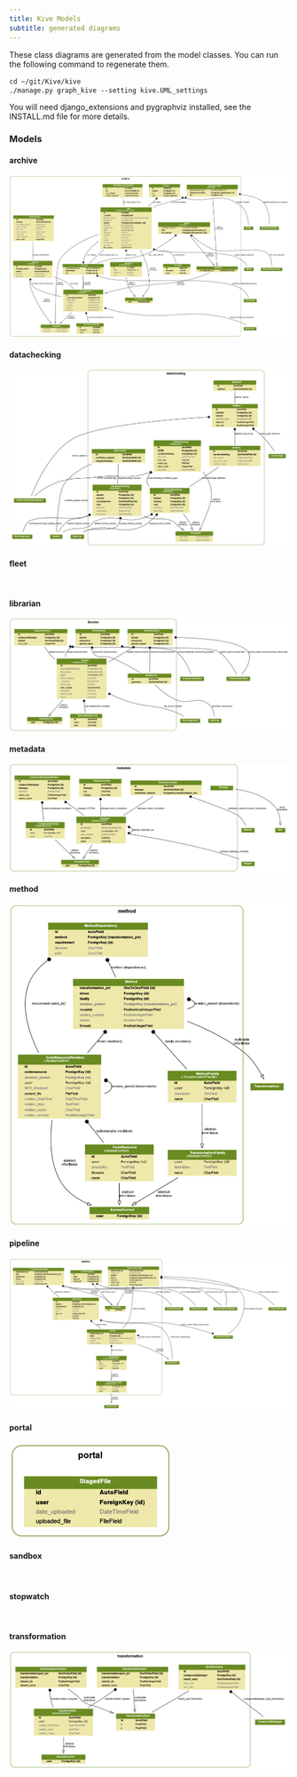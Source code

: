 ```yaml
---
title: Kive Models
subtitle: generated diagrams
---
```


These class diagrams are generated from the model classes. You can run the following command to regenerate them.

    cd ~/git/Kive/kive
    ./manage.py graph_kive --setting kive.UML_settings

You will need django_extensions and pygraphviz installed, see the INSTALL.md file for more details.

### Models ###
#### archive ####
![archive classes](archive.png)

#### datachecking ####
![datachecking classes](datachecking.png)

#### fleet ####
![fleet classes](fleet.png)

#### librarian ####
![librarian classes](librarian.png)

#### metadata ####
![metadata classes](metadata.png)

#### method ####
![method classes](method.png)

#### pipeline ####
![pipeline classes](pipeline.png)

#### portal ####
![portal classes](portal.png)

#### sandbox ####
![sandbox classes](sandbox.png)

#### stopwatch ####
![stopwatch classes](stopwatch.png)

#### transformation ####
![transformation classes](transformation.png)

